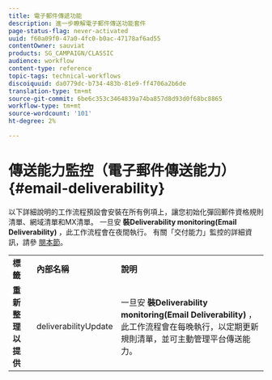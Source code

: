 ```yaml
---
title: 電子郵件傳遞功能
description: 進一步瞭解電子郵件傳送功能套件
page-status-flag: never-activated
uuid: f60a09f0-47a0-4fc0-b0ac-47178af6ad55
contentOwner: sauviat
products: SG_CAMPAIGN/CLASSIC
audience: workflow
content-type: reference
topic-tags: technical-workflows
discoiquuid: da0779dc-b734-483b-81e9-ff4706a2b6de
translation-type: tm+mt
source-git-commit: 6be6c353c3464839a74ba857d8d93d0f68bc8865
workflow-type: tm+mt
source-wordcount: '101'
ht-degree: 2%

---
```



# 傳送能力監控（電子郵件傳送能力）{#email-deliverability}

以下詳細說明的工作流程預設會安裝在所有例項上，讓您初始化彈回郵件資格規則清單、網域清單和MX清單。 一旦安 **裝Deliverability monitoring(Email Deliverability)** ，此工作流程會在夜間執行。 有關「交付能力」監控的詳細資訊，請參 [閱本節](../../delivery/using/about-deliverability.md)。

<table> 
 <tbody> 
  <tr> 
   <td> <strong>標籤</strong><br /> </td> 
   <td> <strong>內部名稱</strong><br /> </td> 
   <td> <strong>說明</strong><br /> </td> 
  </tr> 
  <tr> 
   <td> <strong>重新整理以提供</strong><br /> </td> 
   <td> <span class="uicontrol">deliverabilityUpdate</span> <br /> </td> 
   <td>  一旦安 <strong>裝Deliverability monitoring(Email Deliverability)</strong> ，此工作流程會在每晚執行，以定期更新規則清單，並可主動管理平台傳送能力。<br /> </td> 
  </tr> 
 </tbody> 
</table>

